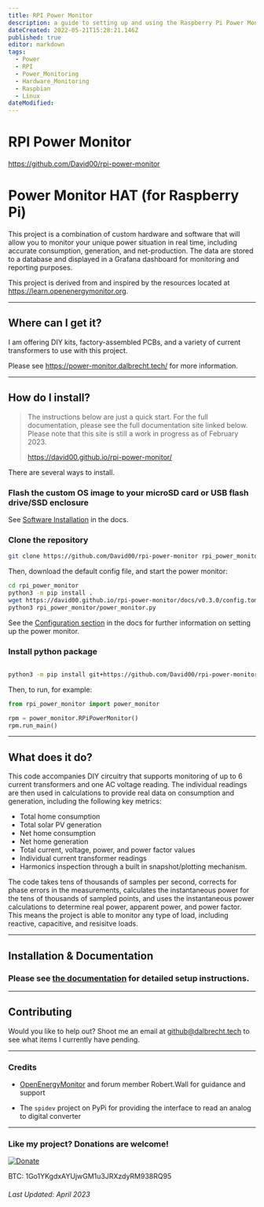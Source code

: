 ```yaml
---
title: RPI Power Monitor
description: a guide to setting up and using the Raspberry Pi Power Monitor, a tool for monitoring the power usage of a Raspberry Pi computer. It may include instructions on how to install and configure the software, interpret the data, and troubleshoot common issues.
dateCreated: 2022-05-21T15:28:21.146Z
published: true
editor: markdown
tags:
  - Power
  - RPI
  - Power_Monitoring
  - Hardware_Monitoring
  - Raspbian
  - Linux
dateModified: 
---
```

# RPI Power Monitor
https://github.com/David00/rpi-power-monitor

# Power Monitor HAT (for Raspberry Pi)

This project is a combination of custom hardware and software that will allow you to monitor your unique power situation in real time, including accurate consumption, generation, and net-production. The data are stored to a database and displayed in a Grafana dashboard for monitoring and reporting purposes.

This project is derived from and inspired by the resources located at https://learn.openenergymonitor.org. 

---

## Where can I get it?

I am offering DIY kits, factory-assembled PCBs, and a variety of current transformers to use with this project.

Please see https://power-monitor.dalbrecht.tech/ for more information.

---

## How do I install?

> The instructions below are just a quick start. For the full documentation, please see the full documentation site linked below. Please note that this site is still a work in progress as of February 2023.
>
>https://david00.github.io/rpi-power-monitor/


There are several ways to install.

### Flash the custom OS image to your microSD card or USB flash drive/SSD enclosure

See [Software Installation](https://david00.github.io/rpi-power-monitor/docs/general/install-the-software.html#prebuilt-os-image) in the docs.

### Clone the repository

```bash
git clone https://github.com/David00/rpi-power-monitor rpi_power_monitor
```

Then, download the default config file, and start the power monitor:

```bash
cd rpi_power_monitor
python3 -m pip install .
wget https://david00.github.io/rpi-power-monitor/docs/v0.3.0/config.toml -O rpi_power_monitor/config.toml
python3 rpi_power_monitor/power_monitor.py
```

See the [Configuration section](https://david00.github.io/rpi-power-monitor/docs/v0.3.0/configuration.html) in the docs for further information on setting up the power monitor.

### Install python package

```bash

python3 -m pip install git+https://github.com/David00/rpi-power-monitor.git
```

Then, to run, for example:

```python
from rpi_power_monitor import power_monitor

rpm = power_monitor.RPiPowerMonitor()
rpm.run_main()
```



---

## What does it do?

This code accompanies DIY circuitry that supports monitoring of up to 6 current transformers and one AC voltage reading. The individual readings are then used in calculations to provide real data on consumption and generation, including the following key metrics:

* Total home consumption
* Total solar PV generation
* Net home consumption
* Net home generation
* Total current, voltage, power, and power factor values
* Individual current transformer readings
* Harmonics inspection through a built in snapshot/plotting mechanism.

The code takes tens of thousands of samples per second, corrects for phase errors in the measurements, calculates the instantaneous power for the tens of thousands of sampled points, and uses the instantaneous power calculations to determine real power, apparent power, and power factor. This means the project is able to monitor any type of load, including reactive, capacitive, and resisitve loads.

---


## Installation & Documentation

### Please see [the documentation](https://david00.github.io/rpi-power-monitor/docs/general/index.html) for detailed setup instructions.

---

## Contributing

Would you like to help out? Shoot me an email at github@dalbrecht.tech to see what items I currently have pending.

---

### Credits

* [OpenEnergyMonitor](https://openenergymonitor.org) and forum member Robert.Wall for guidance and support

* The `spidev` project on PyPi for providing the interface to read an analog to digital converter

---

### Like my project? Donations are welcome!

[![Donate](https://img.shields.io/badge/Donate-PayPal-green.svg)](https://www.paypal.com/cgi-bin/webscr?cmd=_donations&business=L6LNLM92MTUY2&currency_code=USD&source=url)

BTC:  1Go1YKgdxAYUjwGM1u3JRXzdyRM938RQ95

###### Last Updated:  April 2023